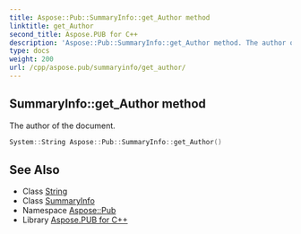 ```yaml
---
title: Aspose::Pub::SummaryInfo::get_Author method
linktitle: get_Author
second_title: Aspose.PUB for C++
description: 'Aspose::Pub::SummaryInfo::get_Author method. The author of the document in C++.'
type: docs
weight: 200
url: /cpp/aspose.pub/summaryinfo/get_author/
---
```

## SummaryInfo::get_Author method


The author of the document.

```cpp
System::String Aspose::Pub::SummaryInfo::get_Author()
```

## See Also

* Class [String](../../../system/string/)
* Class [SummaryInfo](../)
* Namespace [Aspose::Pub](../../)
* Library [Aspose.PUB for C++](../../../)
